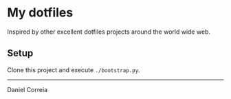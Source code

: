 # My dotfiles

Inspired by other excellent dotfiles projects around the world wide web.

## Setup

Clone this project and execute `./bootstrap.py`.

---

Daniel Correia

